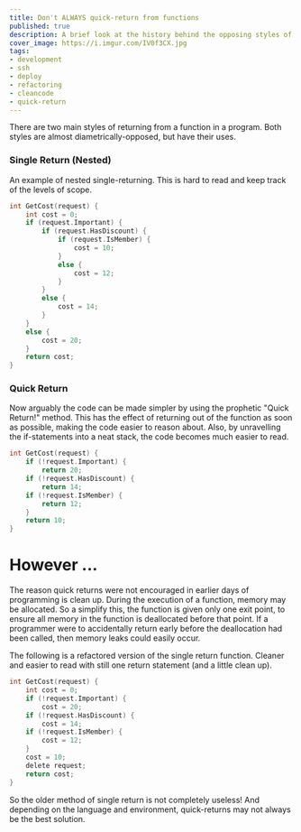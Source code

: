 ```yaml
---
title: Don't ALWAYS quick-return from functions
published: true
description: A brief look at the history behind the opposing styles of quick-return and single-return in functions.
cover_image: https://i.imgur.com/IV0f3CX.jpg
tags:
- development
- ssh
- deploy
- refactoring
- cleancode
- quick-return
---
```

 
There are two main styles of returning from a function in a program. Both styles are almost diametrically-opposed, but have their uses.

<!-- more --> 
 
### Single Return (Nested)
An example of nested single-returning. This is hard to read and keep track of the levels of scope.
 
``` c
int GetCost(request) {
    int cost = 0;
    if (request.Important) {
        if (request.HasDiscount) {
            if (request.IsMember) {
                cost = 10;
            }
            else {
                cost = 12;
            }
        }
        else {
            cost = 14;
        }
    }
    else {
        cost = 20;
    }
    return cost;
}
```
 
### Quick Return
Now arguably the code can be made simpler by using the prophetic "Quick Return!" method. This has the effect of returning out of the function as soon as possible, making the code easier to reason about. Also, by unravelling the if-statements into a neat stack, the code becomes much easier to read.
 
``` c
int GetCost(request) {
    if (!request.Important) {
        return 20;
    if (!request.HasDiscount) {
        return 14;
    if (!request.IsMember) {
        return 12;
    }
    return 10;
}
```
 
# However ...
The reason quick returns were not encouraged in earlier days of programming is clean up. During the execution of a function, memory may be allocated. So a simplify this, the function is given only one exit point, to ensure all memory in the function is deallocated before that point. If a programmer were to accidentally return early before the deallocation had been called, then memory leaks could easily occur.

The following is a refactored version of the single return function. Cleaner and easier to read with still one return statement (and a little clean up).
 
``` c
int GetCost(request) {
    int cost = 0;
    if (!request.Important) {
        cost = 20;
    if (!request.HasDiscount) {
        cost = 14;
    if (!request.IsMember) {
        cost = 12;
    }
    cost = 10;
    delete request;
    return cost;
}
```
 
So the older method of single return is not completely useless! And depending on the language and environment, quick-returns may not always be the best solution.